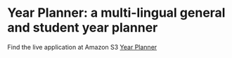 # Year Planner: a multi-lingual general and student year planner

Find the live application at Amazon S3 [Year Planner](http://year-planner.s3-website-ap-southeast-2.amazonaws.com/ "Year Planner")

